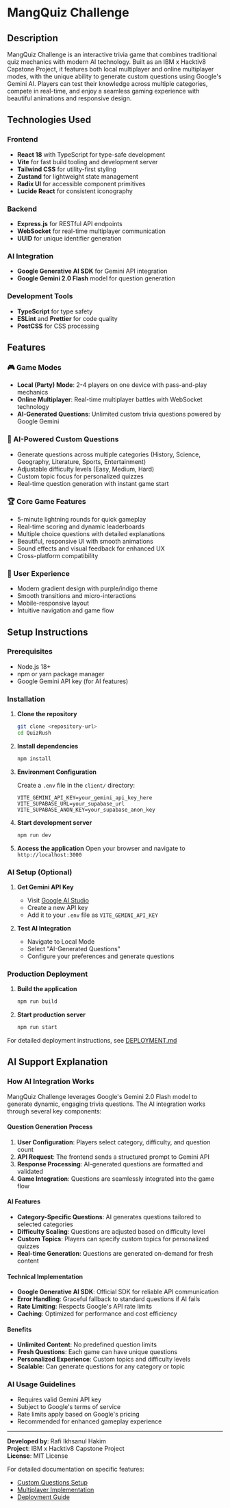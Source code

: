 # MangQuiz Challenge

## Description

MangQuiz Challenge is an interactive trivia game that combines traditional quiz mechanics with modern AI technology. Built as an IBM x Hacktiv8 Capstone Project, it features both local multiplayer and online multiplayer modes, with the unique ability to generate custom questions using Google's Gemini AI. Players can test their knowledge across multiple categories, compete in real-time, and enjoy a seamless gaming experience with beautiful animations and responsive design.

## Technologies Used

### Frontend

- **React 18** with TypeScript for type-safe development
- **Vite** for fast build tooling and development server
- **Tailwind CSS** for utility-first styling
- **Zustand** for lightweight state management
- **Radix UI** for accessible component primitives
- **Lucide React** for consistent iconography

### Backend

- **Express.js** for RESTful API endpoints
- **WebSocket** for real-time multiplayer communication
- **UUID** for unique identifier generation

### AI Integration

- **Google Generative AI SDK** for Gemini API integration
- **Google Gemini 2.0 Flash** model for question generation

### Development Tools

- **TypeScript** for type safety
- **ESLint** and **Prettier** for code quality
- **PostCSS** for CSS processing

## Features

### 🎮 Game Modes

- **Local (Party) Mode**: 2-4 players on one device with pass-and-play mechanics
- **Online Multiplayer**: Real-time multiplayer battles with WebSocket technology
- **AI-Generated Questions**: Unlimited custom trivia questions powered by Google Gemini

### 🧠 AI-Powered Custom Questions

- Generate questions across multiple categories (History, Science, Geography, Literature, Sports, Entertainment)
- Adjustable difficulty levels (Easy, Medium, Hard)
- Custom topic focus for personalized quizzes
- Real-time question generation with instant game start

### 🏆 Core Game Features

- 5-minute lightning rounds for quick gameplay
- Real-time scoring and dynamic leaderboards
- Multiple choice questions with detailed explanations
- Beautiful, responsive UI with smooth animations
- Sound effects and visual feedback for enhanced UX
- Cross-platform compatibility

### 🎨 User Experience

- Modern gradient design with purple/indigo theme
- Smooth transitions and micro-interactions
- Mobile-responsive layout
- Intuitive navigation and game flow

## Setup Instructions

### Prerequisites

- Node.js 18+
- npm or yarn package manager
- Google Gemini API key (for AI features)

### Installation

1. **Clone the repository**

   ```bash
   git clone <repository-url>
   cd QuizRush
   ```

2. **Install dependencies**

   ```bash
   npm install
   ```

3. **Environment Configuration**

   Create a `.env` file in the `client/` directory:

   ```env
   VITE_GEMINI_API_KEY=your_gemini_api_key_here
   VITE_SUPABASE_URL=your_supabase_url
   VITE_SUPABASE_ANON_KEY=your_supabase_anon_key
   ```

4. **Start development server**

   ```bash
   npm run dev
   ```

5. **Access the application**
   Open your browser and navigate to `http://localhost:3000`

### AI Setup (Optional)

1. **Get Gemini API Key**

   - Visit [Google AI Studio](https://makersuite.google.com/app/apikey)
   - Create a new API key
   - Add it to your `.env` file as `VITE_GEMINI_API_KEY`

2. **Test AI Integration**
   - Navigate to Local Mode
   - Select "AI-Generated Questions"
   - Configure your preferences and generate questions

### Production Deployment

1. **Build the application**

   ```bash
   npm run build
   ```

2. **Start production server**
   ```bash
   npm run start
   ```

For detailed deployment instructions, see [DEPLOYMENT.md](./DEPLOYMENT.md)

## AI Support Explanation

### How AI Integration Works

MangQuiz Challenge leverages Google's Gemini 2.0 Flash model to generate dynamic, engaging trivia questions. The AI integration works through several key components:

#### Question Generation Process

1. **User Configuration**: Players select category, difficulty, and question count
2. **API Request**: The frontend sends a structured prompt to Gemini API
3. **Response Processing**: AI-generated questions are formatted and validated
4. **Game Integration**: Questions are seamlessly integrated into the game flow

#### AI Features

- **Category-Specific Questions**: AI generates questions tailored to selected categories
- **Difficulty Scaling**: Questions are adjusted based on difficulty level
- **Custom Topics**: Players can specify custom topics for personalized quizzes
- **Real-time Generation**: Questions are generated on-demand for fresh content

#### Technical Implementation

- **Google Generative AI SDK**: Official SDK for reliable API communication
- **Error Handling**: Graceful fallback to standard questions if AI fails
- **Rate Limiting**: Respects Google's API rate limits
- **Caching**: Optimized for performance and cost efficiency

#### Benefits

- **Unlimited Content**: No predefined question limits
- **Fresh Questions**: Each game can have unique questions
- **Personalized Experience**: Custom topics and difficulty levels
- **Scalable**: Can generate questions for any category or topic

### AI Usage Guidelines

- Requires valid Gemini API key
- Subject to Google's terms of service
- Rate limits apply based on Google's pricing
- Recommended for enhanced gameplay experience

---

**Developed by**: Rafi Ikhsanul Hakim  
**Project**: IBM x Hacktiv8 Capstone Project  
**License**: MIT License

For detailed documentation on specific features:

- [Custom Questions Setup](./CUSTOM_QUESTIONS_README.md)
- [Multiplayer Implementation](./MULTIPLAYER_README.md)
- [Deployment Guide](./DEPLOYMENT.md)
